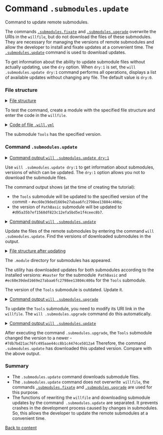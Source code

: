 # Command <code>.submodules.update</code>

Command to update remote submodules.

The commands [`.submodules.fixate`](CommandSubmodulesFixate.md) and [`.submodules.upgrade`](CommandSubmodulesUpgrade.md) overwrite the URIs in the `willfile`, but do not download the files of these submodules. They are necessary for managing the versions of remote submodules and allow the developer to install and fixate updates at a convenient time. The [`.submodules.update`](../concept/Command.md#Commands-of-the-utility-willbe) command is used to download updates.

To get information about the ability to update submodule files without actually updating, use the `dry` option. When `dry:1` is set, the `will .submodules.update dry:1` command performs all operations, displays a list of available updates without changing any file. The default value is `dry:0`.

### File structure

<details>
  <summary><u>File structure</u></summary>

```
submodulesUpdate
          └── .will.yml
```

</details>

To test the command, create a module with the specified file structure and enter the code in the `willfile`. 

<details>
    <summary><u>Code of file <code>.will.yml</code></u></summary>

```yaml
about :

  name : submodulesCommands
  description : "To test .submodules.update command"

submodule :

  Tools : git+https:///github.com/Wandalen/wTools.git/out/wTools#ec60e39ded1669e27abaa6fc2798ee13804c400a
  PathBasic : git+https:///github.com/Wandalen/wPathBasic.git/out/wPathBasic#master

```

</details>

The submodule `Tools` has the specified version.

### Command `.submodules.update`

<details>
  <summary><u>Command output <code>will .submodules.update dry:1</code></u></summary>

```
[user@user ~]$ will .submodules.update dry:1
...
  + module::Tools will be updated to version ec60e39ded1669e27abaa6fc2798ee13804c400a
  + module::PathBasic will be updated to version aa4b10e291c0cb0e79961b6ece128da544f00568
```

</details>

Use `will .submodules.update dry:1` to get information about submodules, versions of which can be updated. The `dry:1` option allows you not to download the submodule files.

The command output shows (at the time of creating the tutorial):
- the `Tools` submodule will be updated to the specified version of the commit - `#ec60e39ded1669e27abaa6fc2798ee13804c400a`;
- the version of `PathBasic` submodule will be updated to  `#d95a35b7ef1568df823c12efa5bd5e1f4ceec8b7`.

<details>
  <summary><u>Command output <code>will .submodules.update</code></u></summary>

```
[user@user ~]$ will .submodules.update
...
  . Read : /path_to_file/.module/Tools/out/wTools.out.will.yml
   + module::Tools version ec60e39ded1669e27abaa6fc2798ee13804c400a was updated in 13.440s
   . Read : /path_to_file/.module/PathBasic/out/wPathBasic.out.will.yml
   + module::PathBasic version master was updated in 5.047s

   + 2/2 submodule(s) of module::submodulesCommands were updated in 18.487s

```

</details>

Update the files of the remote submodules by entering the command `will .submodules.update`. Find the versions of downloaded submodules in the output.


<details>
  <summary><u>File structure after updating</u></summary>

```
submodulesUpdate
        ├── .module
        └── .will.yml

```

</details>

The `.module` directory for submodules has appeared.

The utility has downloaded updates for both submodules according to the installed versions: `#master` for the submodule` PathBasic` and `#ec60e39ded1669e27abaa6fc2798ee13804c400a` for the `Tools` submodule.  

The version of the `Tools` submodule is outdated. Update it.

<details>
  <summary><u>Command output <code>will .submodules.upgrade</code></u></summary>

```
[user@user ~]$ will .submodules.upgrade
...
Module at /path_to_file/.will.yml
...
  Remote path of module::submodulesCommands / module::Tools fixated
  git+https:///github.com/Wandalen/wTools.git/out/wTools : .#7db7bd21ac76fc495aae44cc8b1c4474ce5012a4 <- .#ec60e39ded1669e27abaa6fc2798ee13804c400a
  in /path_to_file/submodulesUpgrade/.will.yml
Remote path of module::submodulesCommands / module::PathBasic fixated
  git+https:///github.com/Wandalen/wPathBasic.git/out/wPathBasic : .#d95a35b7ef1568df823c12efa5bd5e1f4ceec8b7 <- .#master
  in /path_to_file/submodulesUpgrade/.will.yml

```

</details>

To update the `Tools` submodule, you need to modify its URI link in the `willfile`. The `will .submodules.upgrade` command do this automatically.

<details>
  <summary><u>Command output <code>will .submodules.update</code></u></summary>

```
[user@user ~]$ will .submodules.update
...
  . Read : /path_to_file/.module/Tools/out/wTools.out.will.yml
   + module::Tools version 7db7bd21ac76fc495aae44cc8b1c4474ce5012a4 was updated in 11.320s

  + 1/2 submodule(s) of module::submodulesCommands were updated in 11.420s

```

</details>

After executing the command `.submodules.upgrade`, the `Tools` submodule changed the version to a newer - `#7db7bd21ac76fc495aae44cc8b1c4474ce5012a4` Therefore, the command `.submodules.update` has downloaded this updated version. Compare with the above output.

### Summary

- The `.submodules.update` command downloads submodule files.
- The `.submodules.update` command does not overwrite` willfile`, the commands [`.submodules.fixate`](CommandSubmodulesFixate.md) and [`.submodules.upgrade`](CommandSubmodulesUpgrade.md) are used for this purpose.
- The functions of rewriting the `willfile` and downloading submodule updates by the command` .submodules.update` are separated. It prevents crashes in the development process caused by changes in submodules. So, this allows the developer to update the remote submodules at a convenient time.

[Back to content](../README.md#tutorials)
